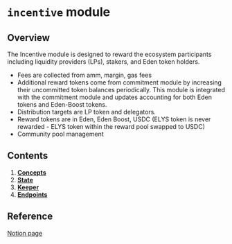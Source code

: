 # `incentive` module

## Overview

The Incentive module is designed to reward the ecosystem participants including liquidity providers (LPs), stakers, and Eden token holders.

- Fees are collected from amm, margin, gas fees
- Additional reward tokens come from commitment module by increasing their uncommitted token balances periodically. This module is integrated with the commitment module and updates accounting for both Eden tokens and Eden-Boost tokens.
- Distribution targets are LP token and delegators.
- Reward tokens are in Eden, Eden Boost, USDC (ELYS token is never rewarded - ELYS token within the reward pool swapped to USDC)
- Community pool management

## Contents

1. **[Concepts](01_concepts.md)**
2. **[State](02_state.md)**
3. **[Keeper](03_keeper.md)**
4. **[Endpoints](04_endpoints.md)**

## Reference

[Notion page](https://www.notion.so/Incentives-Module-Spec-bc6547edaf26472fa92c877740e2cd12)
